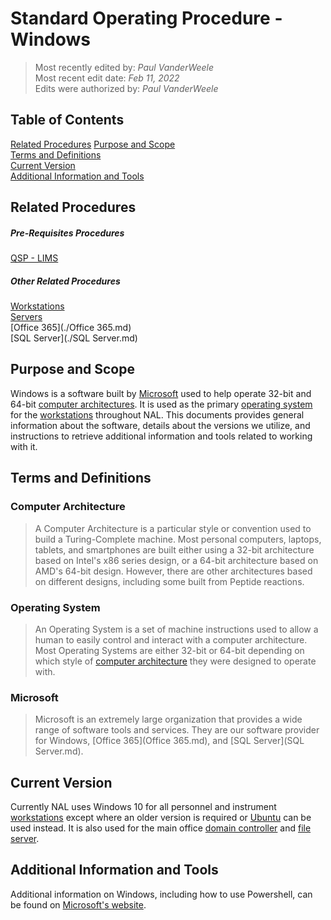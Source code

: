 # Standard Operating Procedure - Windows

>Most recently edited by: *Paul VanderWeele*  
>Most recent edit date: *Feb 11, 2022*  
>Edits were authorized by: *Paul VanderWeele*

## Table of Contents

[Related Procedures](#related-procedures)
[Purpose and Scope](#purpose-and-scope)  
[Terms and Definitions](#terms-and-definitions)  
[Current Version](#current-version)  
[Additional Information and Tools](#additional-information-and-tools)  

## Related Procedures

##### Pre-Requisites Procedures  

[QSP - LIMS](../../QSPs/LIMS.md)  

##### Other Related Procedures  

[Workstations](./Workstations.md)  
[Servers](./Servers.md)  
[Office 365](./Office 365.md)  
[SQL Server](./SQL Server.md)

## Purpose and Scope

Windows is a software built by [Microsoft](#microsoft) used to help operate 32-bit and 64-bit [computer architectures](#computer-architecture). It is used as the primary [operating system](#operating-system) for the [workstations](Workstations.md) throughout NAL. This documents provides general information about the software, details about the versions we utilize, and instructions to retrieve additional information and tools related to working with it.

## Terms and Definitions

### Computer Architecture

> A Computer Architecture is a particular style or convention used to build a Turing-Complete machine. Most personal computers, laptops, tablets, and smartphones are built either using a 32-bit architecture based on Intel's x86 series design, or a 64-bit architecture based on AMD's 64-bit design. However, there are other architectures based on different designs, including some built from Peptide reactions.

### Operating System

> An Operating System is a set of machine instructions used to allow a human to easily control and interact with a computer architecture. Most Operating Systems are either 32-bit or 64-bit depending on which style of [computer architecture](#computer-architecture) they were designed to operate with.

### Microsoft

> Microsoft is an extremely large organization that provides a wide range of software tools and services. They are our software provider for Windows, [Office 365](Office 365.md), and [SQL Server](SQL Server.md).

## Current Version

Currently NAL uses Windows 10 for all personnel and instrument [workstations](Workstations.md) except where an older version is required or [Ubuntu](Ubuntu.md) can be used instead. It is also used for the main office [domain controller](Servers.md#domain-controller) and [file server](Servers.md#file-server).

## Additional Information and Tools

Additional information on Windows, including how to use Powershell, can be found on [Microsoft's website](www.microsoft.com/en-us/windows).
